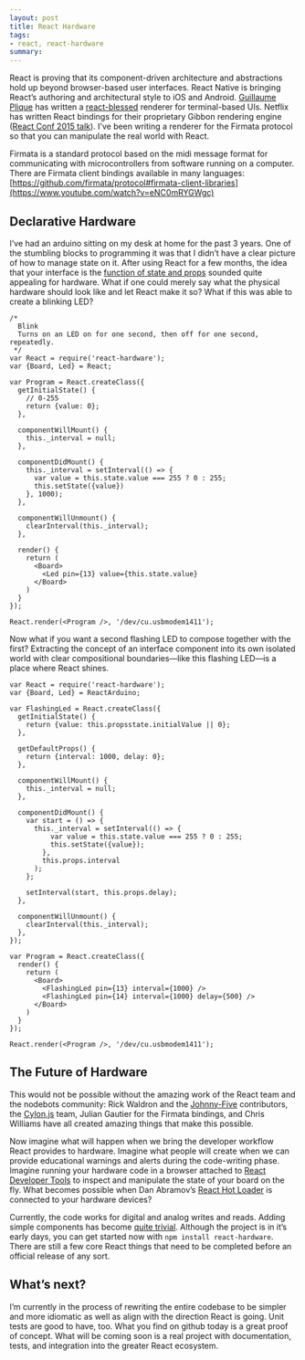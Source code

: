```yaml
---
layout: post
title: React Hardware
tags:
- react, react-hardware
summary:
---
```


React is proving that its component-driven architecture and abstractions hold up
beyond browser-based user interfaces. React Native is bringing React’s authoring
and architectural style to iOS and Android. [Guillaume Plique](https://github.com/Yomguithereala)
has written a [react-blessed](https://github.com/Yomguithereal/react-blessed)
renderer for terminal-based UIs. Netflix has written React bindings for their
proprietary Gibbon rendering engine ([React Conf 2015 talk](https://www.youtube.com/watch?v=eNC0mRYGWgc)).
I’ve been writing a renderer for the Firmata protocol so that you can manipulate
the real world with React.

Firmata is a standard protocol based on the midi message format for
communicating with microcontrollers from software running on a computer. There
are Firmata client bindings available in many languages: [https://github.com/firmata/protocol#firmata-client-libraries](https://www.youtube.com/watch?v=eNC0mRYGWgc)

## Declarative Hardware

I’ve had an arduino sitting on my desk at home for the past 3 years. One of the
stumbling blocks to programming it was that I didn’t have a clear picture of how
to manage state on it. After using React for a few months, the idea that your
interface is the [function of state and props](https://speakerdeck.com/jmorrell/jsconf-uy-flux-those-who-forget-the-past-dot-dot-dot-1?slide=4)
sounded quite appealing for hardware. What if one could merely say what the
physical hardware should look like and let React make it so? What if this was
able to create a blinking LED?

```
/*
  Blink
  Turns on an LED on for one second, then off for one second, repeatedly.
 */
var React = require('react-hardware');
var {Board, Led} = React;

var Program = React.createClass({
  getInitialState() {
    // 0-255
    return {value: 0};
  },

  componentWillMount() {
    this._interval = null;
  },

  componentDidMount() {
    this._interval = setInterval(() => {
      var value = this.state.value === 255 ? 0 : 255;
      this.setState({value})
    }, 1000);
  },

  componentWillUnmount() {
    clearInterval(this._interval);
  },

  render() {
    return (
      <Board>
        <Led pin={13} value={this.state.value}
      </Board>
    )
  }
});

React.render(<Program />, '/dev/cu.usbmodem1411');
```

Now what if you want a second flashing LED to compose together with the first?
Extracting the concept of an interface component into its own isolated world
with clear compositional boundaries—like this flashing LED—is a place where
React shines.

```
var React = require('react-hardware');
var {Board, Led} = ReactArduino;

var FlashingLed = React.createClass({
  getInitialState() {
    return {value: this.propsstate.initialValue || 0};
  },

  getDefaultProps() {
    return {interval: 1000, delay: 0};
  },

  componentWillMount() {
    this._interval = null;
  },

  componentDidMount() {
    var start = () => {
      this._interval = setInterval(() => {
          var value = this.state.value === 255 ? 0 : 255;
          this.setState({value});
        },
        this.props.interval
      );
    };

    setInterval(start, this.props.delay);
  },

  componentWillUnmount() {
    clearInterval(this._interval);
  },
});

var Program = React.createClass({
  render() {
    return (
      <Board>
        <FlashingLed pin={13} interval={1000} />
        <FlashingLed pin={14} interval={1000} delay={500} />
      </Board>
    )
  }
});

React.render(<Program />, '/dev/cu.usbmodem1411');
```

## The Future of Hardware

This would not be possible without the amazing work of the React team and the
nodebots community: Rick Waldron and the [Johnny-Five](http://johnny-five.io/)
contributors, the [Cylon.js](http://cylonjs.com/documentation/getting-started/)
team, Julian Gautier for the Firmata bindings, and Chris Williams have all
created amazing things that make this possible.

Now imagine what will happen when we bring the developer workflow React provides
to hardware. Imagine what people will create when we can provide educational
warnings and alerts during the code-writing phase. Imagine running your hardware
code in a browser attached to [React Developer Tools](https://github.com/facebook/react-devtools)
to inspect and manipulate the state of your board on the fly. What becomes
possible when Dan Abramov’s [React Hot Loader](http://gaearon.github.io/react-hot-loader/)
is connected to your hardware devices?

Currently, the code works for digital and analog writes and reads. Adding simple
components has become [quite trivial](https://gist.github.com/iamdustan/d4e924e7766967130bd0).
Although the project is in it’s early days, you can get started now with `npm install react-hardware`.
There are still a few core React things that need to be completed before an
official release of any sort.

## What’s next?

I’m currently in the process of rewriting the entire codebase to be simpler and
more idiomatic as well as align with the direction React is going. Unit tests
are good to have, too. What you find on github today is a great proof of
concept. What will be coming soon is a real project with documentation, tests,
and integration into the greater React ecosystem.



